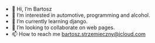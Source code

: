 - 👋 Hi, I’m Bartosz
- 👀 I’m interested in automotive, programming and alcohol.
- 🌱 I’m currently learning django.
- 💞️ I’m looking to collaborate on web pages.
- 📫 How to reach me bartosz.strzemieczny@icloud.com

<!---
strzemieczny/strzemieczny is a ✨ special ✨ repository because its `README.md` (this file) appears on your GitHub profile.
You can click the Preview link to take a look at your changes.
--->
